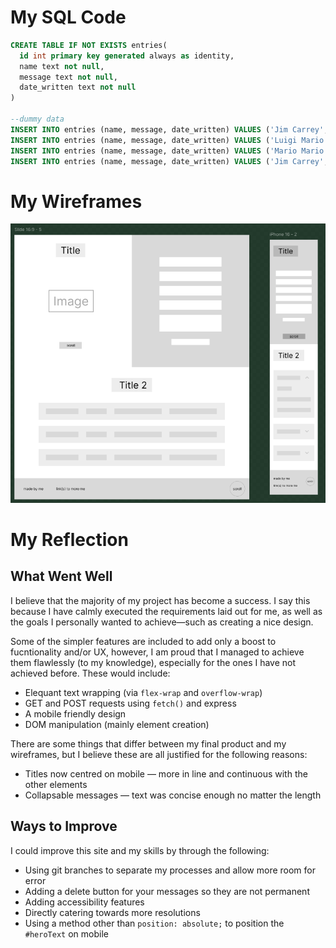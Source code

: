 # My SQL Code

```sql
CREATE TABLE IF NOT EXISTS entries(
  id int primary key generated always as identity,
  name text not null,
  message text not null,
  date_written text not null
)

--dummy data
INSERT INTO entries (name, message, date_written) VALUES ('Jim Carrey', 'Eggstatic coffee!', '25/5/2025 21:03');
INSERT INTO entries (name, message, date_written) VALUES ('Luigi Mario', 'Yippeeee', '21/5/2025 00:00');
INSERT INTO entries (name, message, date_written) VALUES ('Mario Mario', 'Wahooo!', '25/5/2025 10:04');
INSERT INTO entries (name, message, date_written) VALUES ('Jim Carrey', 'Eeeeeeeeeeeeeeeeeeeeeeeeeeeeeeeeeeeeeggstatic coffee!', '25/5/2025 23:12');
```

# My Wireframes

![wireframes](design/image.png)

# My Reflection

## What Went Well

I believe that the majority of my project has become a success. I say this because I have calmly executed the requirements laid out for me, as well as the goals I personally wanted to achieve—such as creating a nice design.

Some of the simpler features are included to add only a boost to fucntionality and/or UX, however, I am proud that I managed to achieve them flawlessly (to my knowledge), especially for the ones I have not achieved before. These would include:

- Elequant text wrapping (via `flex-wrap` and `overflow-wrap`)
- GET and POST requests using `fetch()` and express
- A mobile friendly design
- DOM manipulation (mainly element creation)

There are some things that differ between my final product and my wireframes, but I believe these are all justified for the following reasons:

- Titles now centred on mobile — more in line and continuous with the other elements
- Collapsable messages — text was concise enough no matter the length

## Ways to Improve

I could improve this site and my skills by through the following:

- Using git branches to separate my processes and allow more room for error
- Adding a delete button for your messages so they are not permanent
- Adding accessibility features
- Directly catering towards more resolutions
- Using a method other than `position: absolute;` to position the `#heroText` on mobile
